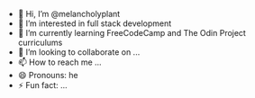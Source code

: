 - 👋 Hi, I’m @melancholyplant
- 👀 I’m interested in full stack development
- 🌱 I’m currently learning FreeCodeCamp and The Odin Project curriculums
- 💞️ I’m looking to collaborate on ...
- 📫 How to reach me ...
- 😄 Pronouns: he
- ⚡ Fun fact: ...

<!---
melancholyplant/melancholyplant is a ✨ special ✨ repository because its `README.md` (this file) appears on your GitHub profile.
You can click the Preview link to take a look at your changes.
--->
